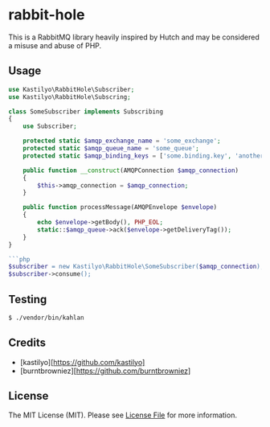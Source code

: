 # rabbit-hole

This is a RabbitMQ library heavily inspired by Hutch and may be considered a misuse and abuse of PHP.

## Usage

``` php
use Kastilyo\RabbitHole\Subscriber;
use Kastilyo\RabbitHole\Subscring;

class SomeSubscriber implements Subscribing
{
    use Subscriber;

    protected static $amqp_exchange_name = 'some_exchange';
    protected static $amqp_queue_name = 'some_queue';
    protected static $amqp_binding_keys = ['some.binding.key', 'another.binding.key'];

    public function __construct(AMQPConnection $amqp_connection)
    {
        $this->amqp_connection = $amqp_connection;
    }

    public function processMessage(AMQPEnvelope $envelope)
    {
        echo $envelope->getBody(), PHP_EOL;
        static::$amqp_queue->ack($envelope->getDeliveryTag());
    }
}

```php
$subscriber = new Kastilyo\RabbitHole\SomeSubscriber($amqp_connection);
$subscriber->consume();
```

## Testing

``` bash
$ ./vendor/bin/kahlan
```

## Credits

- [kastilyo][https://github.com/kastilyo]
- [burntbrowniez][https://github.com/burntbrowniez]

## License

The MIT License (MIT). Please see [License File](LICENSE.md) for more information.
